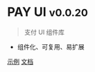 # PAY UI <small>v0.0.20</small>

> 支付 UI 组件库

* 组件化、可复用、易扩展

<a href="demo/index.html" target="_blank">示例</a>
[文档](introduce)
